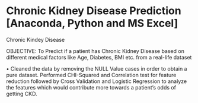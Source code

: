 # Chronic Kidney Disease Prediction [Anaconda, Python and MS Excel]
Chronic Kindey Disease


OBJECTIVE:
To Predict if a patient has Chronic Kidney Disease based on different medical factors like Age, Diabetes, BMI etc. from a real-life dataset 






•	Cleaned the data by removing the NULL Value cases in order to obtain a pure dataset. Performed CHI-Squared and Correlation test for feature reduction followed by Cross Validation and Logistic Regression to analyze the features which would contribute more towards a patient’s odds of getting CKD.
